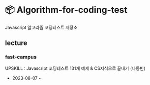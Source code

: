 # 📦 Algorithm-for-coding-test
Javascript 알고리즘 코딩테스트 저장소

## lecture
### fast-campus
UPSKILL : Javascript 코딩테스트 131개 예제 & CS지식으로 끝내기 (나동빈)
- 2023-08-07 ~
